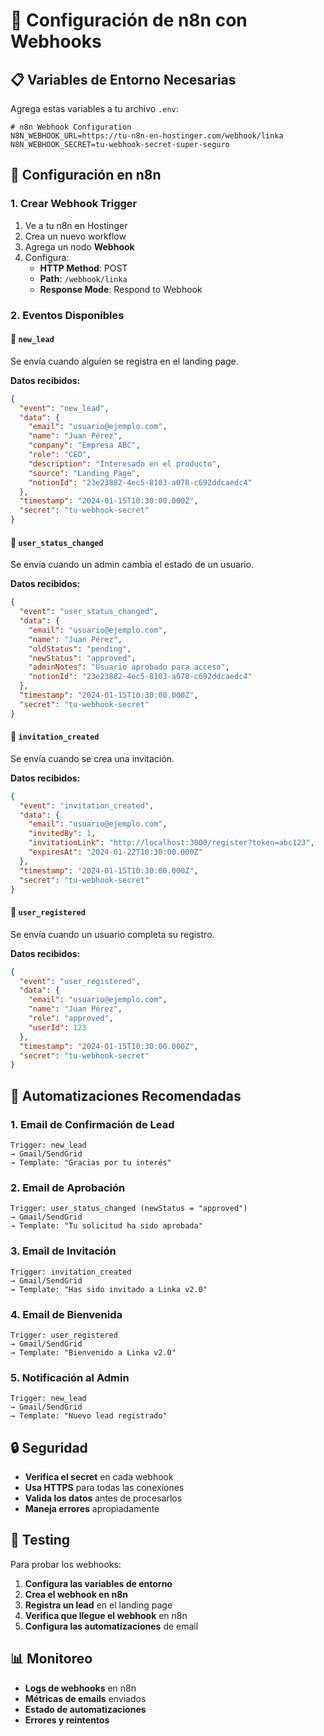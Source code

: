 # 🚀 Configuración de n8n con Webhooks

## 📋 Variables de Entorno Necesarias

Agrega estas variables a tu archivo `.env`:

```env
# n8n Webhook Configuration
N8N_WEBHOOK_URL=https://tu-n8n-en-hostinger.com/webhook/linka
N8N_WEBHOOK_SECRET=tu-webhook-secret-super-seguro
```

## 🔧 Configuración en n8n

### 1. Crear Webhook Trigger
1. Ve a tu n8n en Hostinger
2. Crea un nuevo workflow
3. Agrega un nodo **Webhook**
4. Configura:
   - **HTTP Method**: POST
   - **Path**: `/webhook/linka`
   - **Response Mode**: Respond to Webhook

### 2. Eventos Disponibles

#### 📧 `new_lead`
Se envía cuando alguien se registra en el landing page.

**Datos recibidos:**
```json
{
  "event": "new_lead",
  "data": {
    "email": "usuario@ejemplo.com",
    "name": "Juan Pérez",
    "company": "Empresa ABC",
    "role": "CEO",
    "description": "Interesado en el producto",
    "source": "Landing Page",
    "notionId": "23e23882-4ec5-8103-a078-c692ddcaedc4"
  },
  "timestamp": "2024-01-15T10:30:00.000Z",
  "secret": "tu-webhook-secret"
}
```

#### 🔄 `user_status_changed`
Se envía cuando un admin cambia el estado de un usuario.

**Datos recibidos:**
```json
{
  "event": "user_status_changed",
  "data": {
    "email": "usuario@ejemplo.com",
    "name": "Juan Pérez",
    "oldStatus": "pending",
    "newStatus": "approved",
    "adminNotes": "Usuario aprobado para acceso",
    "notionId": "23e23882-4ec5-8103-a078-c692ddcaedc4"
  },
  "timestamp": "2024-01-15T10:30:00.000Z",
  "secret": "tu-webhook-secret"
}
```

#### 📨 `invitation_created`
Se envía cuando se crea una invitación.

**Datos recibidos:**
```json
{
  "event": "invitation_created",
  "data": {
    "email": "usuario@ejemplo.com",
    "invitedBy": 1,
    "invitationLink": "http://localhost:3000/register?token=abc123",
    "expiresAt": "2024-01-22T10:30:00.000Z"
  },
  "timestamp": "2024-01-15T10:30:00.000Z",
  "secret": "tu-webhook-secret"
}
```

#### 👤 `user_registered`
Se envía cuando un usuario completa su registro.

**Datos recibidos:**
```json
{
  "event": "user_registered",
  "data": {
    "email": "usuario@ejemplo.com",
    "name": "Juan Pérez",
    "role": "approved",
    "userId": 123
  },
  "timestamp": "2024-01-15T10:30:00.000Z",
  "secret": "tu-webhook-secret"
}
```

## 🎯 Automatizaciones Recomendadas

### 1. Email de Confirmación de Lead
```
Trigger: new_lead
→ Gmail/SendGrid
→ Template: "Gracias por tu interés"
```

### 2. Email de Aprobación
```
Trigger: user_status_changed (newStatus = "approved")
→ Gmail/SendGrid
→ Template: "Tu solicitud ha sido aprobada"
```

### 3. Email de Invitación
```
Trigger: invitation_created
→ Gmail/SendGrid
→ Template: "Has sido invitado a Linka v2.0"
```

### 4. Email de Bienvenida
```
Trigger: user_registered
→ Gmail/SendGrid
→ Template: "Bienvenido a Linka v2.0"
```

### 5. Notificación al Admin
```
Trigger: new_lead
→ Gmail/SendGrid
→ Template: "Nuevo lead registrado"
```

## 🔒 Seguridad

- **Verifica el secret** en cada webhook
- **Usa HTTPS** para todas las conexiones
- **Valida los datos** antes de procesarlos
- **Maneja errores** apropiadamente

## 🧪 Testing

Para probar los webhooks:

1. **Configura las variables de entorno**
2. **Crea el webhook en n8n**
3. **Registra un lead** en el landing page
4. **Verifica que llegue el webhook** en n8n
5. **Configura las automatizaciones** de email

## 📊 Monitoreo

- **Logs de webhooks** en n8n
- **Métricas de emails** enviados
- **Estado de automatizaciones**
- **Errores y reintentos** 